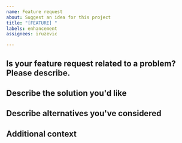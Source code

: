 ```yaml
---
name: Feature request
about: Suggest an idea for this project
title: "[FEATURE] "
labels: enhancement
assignees: iruzevic

---
```


<!--- Hi there! We see that you like our boilerplate and you have some ideas. -->
<!--- This means a lot to us because it helps us to improve it even more :) -->
<!--- Please use the Title field to provide a clear summary of the issue. -->

<!-- These comments won't be shown in the issue but will help in creating a better
issue tracker, so that the maintainers of this project can keep better track of new feature ideas.
Use the Preview link to see the final version before submitting it. -->

## Is your feature request related to a problem? Please describe.
<!-- A clear and concise description of what the problem is. Ex. I'm always frustrated when [...] -->

## Describe the solution you'd like
<!-- A clear and concise description of what you want to happen. -->

## Describe alternatives you've considered
<!-- A clear and concise description of any alternative solutions or features you've considered. -->

## Additional context
<!-- Add any other context or screenshots about the feature request here. -->
